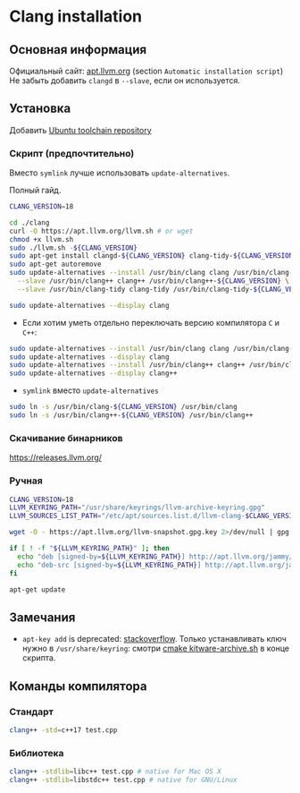# Clang installation

## Основная информация

Официальный сайт: [apt.llvm.org](https://apt.llvm.org/) (section `Automatic installation script`)
Не забыть добавить `clangd` в `--slave`, если он используется.

## Установка

Добавить [Ubuntu toolchain repository](../ubuntu-toolchain-repository.md)

### Скрипт (предпочтительно)

Вместо `symlink` лучше использовать `update-alternatives`.

Полный гайд.

```bash
CLANG_VERSION=18

cd ./clang
curl -O https://apt.llvm.org/llvm.sh # or wget
chmod +x llvm.sh
sudo ./llvm.sh -${CLANG_VERSION}
sudo apt-get install clangd-${CLANG_VERSION} clang-tidy-${CLANG_VERSION}
sudo apt-get autoremove
sudo update-alternatives --install /usr/bin/clang clang /usr/bin/clang-${CLANG_VERSION} ${CLANG_VERSION} \
  --slave /usr/bin/clang++ clang++ /usr/bin/clang++-${CLANG_VERSION} \
  --slave /usr/bin/clang-tidy clang-tidy /usr/bin/clang-tidy-${CLANG_VERSION}

sudo update-alternatives --display clang
```

* Если хотим уметь отдельно переключать версию компилятора `C` и `C++`:

```bash
sudo update-alternatives --install /usr/bin/clang clang /usr/bin/clang-${CLANG_VERSION} ${CLANG_VERSION}
sudo update-alternatives --display clang
sudo update-alternatives --install /usr/bin/clang++ clang++ /usr/bin/clang++-${CLANG_VERSION} ${CLANG_VERSION}
sudo update-alternatives --display clang++
```

* `symlink` вместо `update-alternatives`

```bash
sudo ln -s /usr/bin/clang-${CLANG_VERSION} /usr/bin/clang
sudo ln -s /usr/bin/clang++-${CLANG_VERSION} /usr/bin/clang++
```

### Скачивание бинарников

<https://releases.llvm.org/>

### Ручная

```bash
CLANG_VERSION=18
LLVM_KEYRING_PATH="/usr/share/keyrings/llvm-archive-keyring.gpg"
LLVM_SOURCES_LIST_PATH="/etc/apt/sources.list.d/llvm-clang-$CLANG_VERSION.list"

wget -O - https://apt.llvm.org/llvm-snapshot.gpg.key 2>/dev/null | gpg --dearmor - > "${LLVM_KEYRING_PATH}"

if [ ! -f "${LLVM_KEYRING_PATH}" ]; then
  echo "deb [signed-by=${LLVM_KEYRING_PATH}] http://apt.llvm.org/jammy/ llvm-toolchain-jammy-${CLANG_VERSION} main" > "${LLVM_SOURCES_LIST_PATH}"
  echo "deb-src [signed-by=${LLVM_KEYRING_PATH}] http://apt.llvm.org/jammy/ llvm-toolchain-jammy-${CLANG_VERSION} main" >> "${LLVM_SOURCES_LIST_PATH}"
fi

apt-get update
```

## Замечания

* `apt-key add` is deprecated: [stackoverflow](https://stackoverflow.com/questions/68992799/warning-apt-key-is-deprecated-manage-keyring-files-in-trusted-gpg-d-instead). Только устанавливать ключ нужно в `/usr/share/keyring`: смотри [cmake kitware-archive.sh](https://apt.kitware.com/kitware-archive.sh) в конце скрипта.


## Команды компилятора

### Стандарт

```bash
clang++ -std=c++17 test.cpp
```

### Библиотека

```bash
clang++ -stdlib=libc++ test.cpp # native for Mac OS X
clang++ -stdlib=libstdc++ test.cpp # native for GNU/Linux
```
